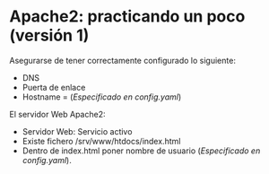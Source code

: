 
# Apache2: practicando un poco (versión 1)

Asegurarse de tener correctamente configurado lo siguiente:
* DNS
* Puerta de enlace
* Hostname = (_Especificado en config.yaml_)

El servidor Web Apache2:
* Servidor Web: Servicio activo
* Existe fichero /srv/www/htdocs/index.html
* Dentro de index.html poner nombre de usuario (_Especificado en config.yaml_).
